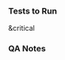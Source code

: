 <!-- Thank you for submitting a pull request.
If this is your first pull request you can find information about
contributing here:
  * https://github.com/posit-dev/positron/blob/main/CONTRIBUTING.md

We recommend synchronizing your branch with the latest changes in the
main branch by either pulling or rebasing.
-->

<!--
  Describe briefly what problem this pull request resolves, or what
  new feature it introduces. Include screenshots of any new or altered
  UI. Link to any GitHub issues but avoid "magic" keywords that will
  automatically close the issue. If there are any details about your
  approach that are unintuitive or you want to draw attention to, please
  describe them here.
-->

### Tests to Run

&critical
<!-- See `test/e2e/helpers/test-tags.ts` for a complete list of available tags. -->

### QA Notes

<!--
  Add additional information for QA on how to validate the change,
  paying special attention to the level of risk, adjacent areas that
  could be affected by the change, and any important contextual
  information not present in the linked issues.
-->
